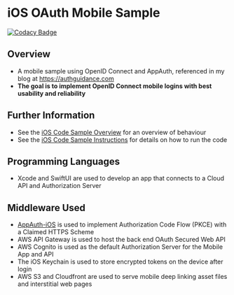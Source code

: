 # iOS OAuth Mobile Sample

[![Codacy Badge](https://app.codacy.com/project/badge/Grade/f7629f3989ab40a199043f1d84dd8fb5)](https://www.codacy.com/gh/gary-archer/oauth.mobilesample.ios/dashboard?utm_source=github.com&amp;utm_medium=referral&amp;utm_content=gary-archer/oauth.mobilesample.ios&amp;utm_campaign=Badge_Grade)

## Overview

* A mobile sample using OpenID Connect and AppAuth, referenced in my blog at https://authguidance.com
* **The goal is to implement OpenID Connect mobile logins with best usability and reliability**

## Further Information

* See the [iOS Code Sample Overview](https://authguidance.com/2020/02/22/ios-code-sample-overview/) for an overview of behaviour
* See the [iOS Code Sample Instructions](https://authguidance.com/2020/02/22/how-to-run-the-ios-code-sample/) for details on how to run the code

## Programming Languages

* Xcode and SwiftUI are used to develop an app that connects to a Cloud API and Authorization Server

## Middleware Used

* [AppAuth-iOS](https://github.com/openid/AppAuth-iOS) is used to implement Authorization Code Flow (PKCE) with a Claimed HTTPS Scheme
* AWS API Gateway is used to host the back end OAuth Secured Web API
* AWS Cognito is used as the default Authorization Server for the Mobile App and API
* The iOS Keychain is used to store encrypted tokens on the device after login
* AWS S3 and Cloudfront are used to serve mobile deep linking asset files and interstitial web pages
